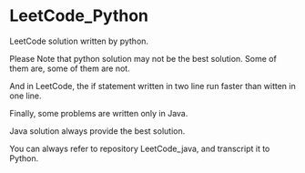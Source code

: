 # LeetCode_Python
 
LeetCode solution written by python.

Please Note that python solution may not be the best solution. Some of them are, some of them are not.

And in LeetCode, the if statement written in two line run faster than witten in one line.

Finally, some problems are written only in Java.

Java solution always provide the best solution.

You can always refer to repository LeetCode_java, and transcript it to Python.
